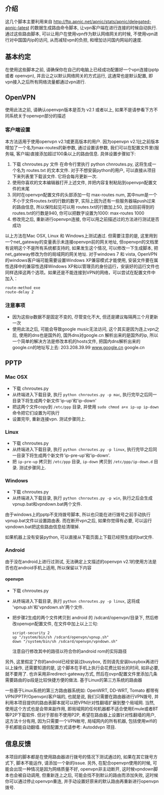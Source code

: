 ## 介绍

这几个脚本主要利用来自 http://ftp.apnic.net/apnic/stats/apnic/delegated-apnic-latest 的数据生成路由命令脚本, 让vpn客户端在进行连接的时候自动执行. 通过这些路由脚本, 可以让用户在使用vpn作为默认网络网关的时候, 不使用vpn进行对中国国内ip的访问, 从而减轻vpn的负担, 和增加访问国内网站的速度.

## 基本约定

在使用这些脚本之前, 请确保你在自己的电脑上已经成功配置好一个vpn连接(pptp 或者 openvpn), 并且让之以默认网络网关的方式运行, 这通常也是默认配置, 即vpn接入之后所有网络流量都通过vpn进行.

## OpenVPN

使用此法之前, 请确认openvpn版本是否为 v2.1 或者以上, 如果不是请参看下方不同系统关于openvpn部分的描述

### 客户端设置

本方法适用于使用openvpn v2.1或更高版本的用户. 因为openvpn v2.1比之前版本增加了一个名为max-routes的新参数, 通过设置该参数, 我们可以在配置文件里(服务端, 客户端)直接添加超过100条以上的路由信息. 具体设置步骤如下:

1. 下载 chnroutes.py 文件
 在命令行里执行 python chnroutes.py, 这将生成一个名为 routes.txt 的文本文件. 对于不想安装python的用户, 可以直接从项目下来列表里下载该文件. 它将会每月更新一次.
2. 使用你喜欢的文本编辑器打开上述文件, 并把内容复制粘贴到openvpn配置文件的末尾
3. 同时在openvpn配置文件的头部添加一句 max-routes num, 其中num是一个不小于文件routes.txt的行数的数字, 实际上因为还有一些服务器端push过来的路由信息, 所以保险起见可以用 routes.txt的行数加上50, 比如目前得到的routes.txt的行数是940, 你可以把数字设置为1000: max-routes 1000
4. 修改完之后, 重新进行openvpn连接, 你可以用之前描述过的方法进行测试是否成功 

以上方法在Mac OSX, Linux 和 Windows上测试通过. 但需要注意的是, 这里用到一个net_gateway的变量表示未连接openvpn前的网关地址, 但openvpn的文档里有说明这个不是所有系统都支持的, 如果发生这个情况, 可以修改一下生成脚本, 把net_gateway修改为你的局域网的网关地址. 对于windows 7 和 vista, OpenVPN的windows客户端可能需要设置Windows XP兼容模式才能使用, 安装文件要在属性选择中的兼容性选择Windows XP和以管理员的身份运行，安装好的运行文件也同样选择这两个选项。如果还是不能连接到VPN的网络，可以尝试在配置文件中加入：

```
route-method exe
route-delay 2
```

### 注意事项

* 因为这些ip数据不是固定不变的, 尽管变化不大, 但还是建议每隔两三个月更新一次
* 使用此法之后, 可能会导致google music无法访问, 这个其实是因为连上vpn之后, 使用的dns也是国外的, 国外dns对google.cn 解析出来的是国外的ip, 所以一个简单的解决方法是修改本机的hosts文件, 把国内dns解析出来的google.cn的地址写上去: 203.208.39.99 www.google.cn google.cn 

## PPTP

### Mac OSX

* 下载 chnroutes.py
* 从终端进入下载目录, 执行 `python chnroutes.py -p mac`, 执行完毕之后同一目录下将生成两个新文件'ip-up'和'ip-down'
* 把这两个文件copy到 `/etc/ppp` 目录, 并使用 `sudo chmod a+x ip-up ip-down` 命令把它们设置为可执行
* 设置完毕, 重新连接vpn. 测试步骤同上. 

### Linux

* 下载 chnroutes.py
* 从终端进入下载目录, 执行 `python chnroutes.py -p linux`, 执行完毕之后同一目录下将生成两个新文件'ip-pre-up'和'ip-down'.
* 把 `ip-pre-up` 拷贝到 `/etc/ppp` 目录, `ip-down` 拷贝到 `/etc/ppp/ip-down.d` 目录. 测试步骤同上. 

### Windows

* 下载 chnroutes.py
* 从终端进入下载目录, 执行 `python chnroutes.py -p win`, 执行之后会生成vpnup.bat和vpndown.bat两个文件. 

由于windows上的pptp不支持拨号脚本, 所以也只能在进行拨号之前手动执行vpnup.bat文件以设置路由表. 而在断开vpn之后, 如果你觉得有必要, 可以运行vpndown.bat把这些路由信息给清理掉.

如果机器上没有安装python, 可以直接从下载页面上下载已经预生成的bat文件.

### Android

由于没在android上进行过测试, 无法确定上文描述的openvpn v2.1的使用方法是否也在android手机上适用, 所以保留以下内容

#### openvpn


* 下载 chnroutes.py
* 从终端进入下载目录, 执行 `python chnroutes.py -p linux`, 这将成
  'vpnup.sh'和'vpndown.sh'两个文件.
* 把步骤2生成的两个文件拷贝到 android 的 /sdcard/openvpn/目录下, 然后修改openvpn配置文件, 
  在文件中加上以上三句:
  
  ``` 
  script-security 2
  up "/system/bin/sh /sdcard/openvpn/vpnup.sh"
  down "/system/bin/sh /sdcard/openvpn/vpndown.sh"
  ```
 
  注意自行修改其中的路径以符合你的android rom的实际路径 

另外, 这里假定了你的android已经安装过busybox, 否则请先安装busybox再进行以上操作, 还需要知道的是, 这个脚本在手机上执行会花费比较长的时间, 如非必要, 就不要用了. 也许采用非redirect-gateway方式, 然后在ovpn配置文件里添加几条需要路由的ip段是比较快捷方便的做法.
基于Linux的第三方系统的路由器

一些基于Linux系统的第三方路由器系统如: OpenWRT, DD-WRT, Tomato 都带有VPN(PPTP/Openvpn)客户端的, 也就是说, 我们只需要在路由器进行VPN拨号, 并利用本项目提供的路由表脚本就可以把VPN针对性翻墙扩展到整个局域网. 当然, 使用这个方式也是会带来副作用, 即局域网的任何机器都不适合使用Emule或者BT等P2P下载软件. 但对于那些不使用P2P, 希望在路由器上设置针对性翻墙的用户, 这方法十分有用, 因为只需要一个VPN帐号, 局域网内的所有机器, 包括使用wifi的手机都能自动翻墙. 相信配置方式请参考: Autoddvpn 项目.

## 信息反馈

本项目的脚本都是在使用路由器进行拨号的情况下测试通过的, 如果在其它拨号方式下, 脚本不能运作, 请添加一个新的issue. 另外, 在配合openvpn使用的时候, 可能会出现一种情况是因为网络质量不好, openvpn非主动断开, 这时候vpndown脚本也会被自动调用, 但重新连上之后, 可能会找不到默认的路由而添加失败, 这时候你可以通过停止openvpn重连, 并手动设置好原来的默认路由再重新进行openvpn拨号. 